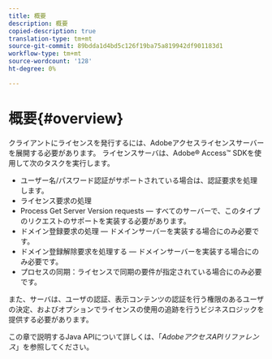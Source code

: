```yaml
---
title: 概要
description: 概要
copied-description: true
translation-type: tm+mt
source-git-commit: 89bdda1d4bd5c126f19ba75a819942df901183d1
workflow-type: tm+mt
source-wordcount: '128'
ht-degree: 0%

---
```



# 概要{#overview}

クライアントにライセンスを発行するには、Adobeアクセスライセンスサーバーを展開する必要があります。 ライセンスサーバは、Adobe® Access™ SDKを使用して次のタスクを実行します。

* ユーザー名/パスワード認証がサポートされている場合は、認証要求を処理します。
* ライセンス要求の処理
* Process Get Server Version requests — すべてのサーバーで、このタイプのリクエストのサポートを実装する必要があります。
* ドメイン登録要求の処理 — ドメインサーバーを実装する場合にのみ必要です。
* ドメイン登録解除要求を処理する — ドメインサーバーを実装する場合にのみ必要です。
* プロセスの同期：ライセンスで同期の要件が指定されている場合にのみ必要です。

また、サーバは、ユーザの認証、表示コンテンツの認証を行う権限のあるユーザの決定、およびオプションでライセンスの使用の追跡を行うビジネスロジックを提供する必要があります。

この章で説明するJava APIについて詳しくは、「*AdobeアクセスAPIリファレンス*」を参照してください。
